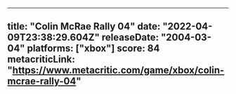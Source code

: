 
---
title: "Colin McRae Rally 04"
date: "2022-04-09T23:38:29.604Z"
releaseDate: "2004-03-04"
platforms: ["xbox"]
score: 84
metacriticLink: "https://www.metacritic.com/game/xbox/colin-mcrae-rally-04"
---
